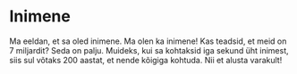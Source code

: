 # Inimene

Ma eeldan, et sa oled inimene. Ma olen ka inimene! Kas teadsid, et meid on 7
miljardit? Seda on palju. Muideks, kui sa kohtaksid iga sekund üht inimest, siis
sul võtaks 200 aastat, et nende kõigiga kohtuda. Nii et alusta varakult!
